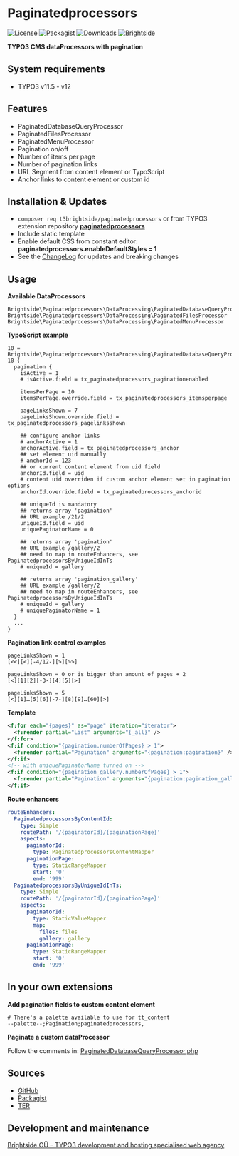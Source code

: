 # Paginatedprocessors
[![License](https://poser.pugx.org/t3brightside/paginatedprocessors/license)](LICENSE.txt)
[![Packagist](https://img.shields.io/packagist/v/t3brightside/paginatedprocessors.svg?style=flat)](https://packagist.org/packages/t3brightside/paginatedprocessors)
[![Downloads](https://poser.pugx.org/t3brightside/paginatedprocessors/downloads)](https://packagist.org/packages/t3brightside/paginatedprocessors)
[![Brightside](https://img.shields.io/badge/by-t3brightside.com-orange.svg?style=flat)](https://t3brightside.com)

**TYPO3 CMS dataProcessors with pagination**

## System requirements
- TYPO3 v11.5 - v12

## Features
- PaginatedDatabaseQueryProcessor
- PaginatedFilesProcessor
- PaginatedMenuProcessor
- Pagination on/off
- Number of items per page
- Number of pagination links
- URL Segment from content element or TypoScript
- Anchor links to content element or custom id

## Installation & Updates
- `composer req t3brightside/paginatedprocessors` or from TYPO3 extension repository **[paginatedprocessors](https://extensions.typo3.org/extension/paginatedprocessors/)**
- Include static template
- Enable default CSS from constant editor: **paginatedprocessors.enableDefaultStyles = 1**
- See the [ChangeLog](ChangeLog) for updates and breaking changes

## Usage
**Available DataProcessors**
```
Brightside\Paginatedprocessors\DataProcessing\PaginatedDatabaseQueryProcessor
Brightside\Paginatedprocessors\DataProcessing\PaginatedFilesProcessor
Brightside\Paginatedprocessors\DataProcessing\PaginatedMenuProcessor
```
**TypoScript example**
```
10 = Brightside\Paginatedprocessors\DataProcessing\PaginatedDatabaseQueryProcessor
10 {
  pagination {
    isActive = 1
    # isActive.field = tx_paginatedprocessors_paginationenabled

    itemsPerPage = 10
    itemsPerPage.override.field = tx_paginatedprocessors_itemsperpage

    pageLinksShown = 7
    pageLinksShown.override.field = tx_paginatedprocessors_pagelinksshown

    ## configure anchor links
    # anchorActive = 1
    anchorActive.field = tx_paginatedprocessors_anchor
    ## set element uid manually
    # anchorId = 123
    ## or current content element from uid field
    anchorId.field = uid
    # content uid overriden if custom anchor element set in pagination options
    anchorId.override.field = tx_paginatedprocessors_anchorid

    ## uniqueId is mandatory
    ## returns array 'pagination'
    ## URL example /21/2
    uniqueId.field = uid
    uniquePaginatorName = 0

    ## returns array 'pagination'
    ## URL example /gallery/2
    ## need to map in routeEnhancers, see PaginatedprocessorsByUnigueIdInTs
    # uniqueId = gallery

    ## returns array 'pagination_gallery'
    ## URL example /gallery/2
    ## need to map in routeEnhancers, see PaginatedprocessorsByUnigueIdInTs
    # uniqueId = gallery
    # uniquePaginatorName = 1
  }
  ...
}
```
**Pagination link control examples**
```
pageLinksShown = 1
[<<][<][-4/12-][>][>>]

pageLinksShown = 0 or is bigger than amount of pages + 2
[<][1][2][-3-][4][5][>]

pageLinksShown = 5
[<][1]…[5][6][-7-][8][9]…[60][>]
```
**Template**
```XML
<f:for each="{pages}" as="page" iteration="iterator">
  <f:render partial="List" arguments="{_all}" />
</f:for>
<f:if condition="{pagination.numberOfPages} > 1">
  <f:render partial="Pagination" arguments="{pagination:pagination}" />
</f:if>
<!-- with uniquePaginatorName turned on -->
<f:if condition="{pagination_gallery.numberOfPages} > 1">
  <f:render partial="Pagination" arguments="{pagination:pagination_gallery}" />
</f:if>
```
**Route enhancers**
```yaml
routeEnhancers:
  PaginatedprocessorsByContentId:
    type: Simple
    routePath: '/{paginatorId}/{paginationPage}'
    aspects:
      paginatorId:
        type: PaginatedprocessorsContentMapper
      paginationPage:
        type: StaticRangeMapper
        start: '0'
        end: '999'
  PaginatedprocessorsByUnigueIdInTs:
    type: Simple
    routePath: '/{paginatorId}/{paginationPage}'
    aspects:
      paginatorId:
        type: StaticValueMapper
        map:
          files: files
          gallery: gallery
      paginationPage:
        type: StaticRangeMapper
        start: '0'
        end: '999'
```
## In your own extensions
**Add pagination fields to custom content element**
```
# There's a palette available to use for tt_content
--palette--;Pagination;paginatedprocessors,
```
**Paginate a custom dataProcessor**

Follow the comments in: [PaginatedDatabaseQueryProcessor.php](Classes/DataProcessing/PaginatedDatabaseQueryProcessor.php)
## Sources
-  [GitHub](https://github.com/t3brightside/paginatedprocessors)
-  [Packagist](https://packagist.org/packages/t3brightside/paginatedprocessors)
-  [TER](https://extensions.typo3.org/extension/paginatedprocessors/)

## Development and maintenance
[Brightside OÜ – TYPO3 development and hosting specialised web agency](https://t3brightside.com/ )

